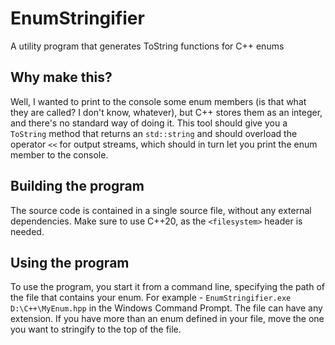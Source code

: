 # EnumStringifier
A utility program that generates ToString functions for C++ enums

## Why make this?

Well, I wanted to print to the console some enum members (is that what they are called? I don't know, whatever), but C++ stores them as an integer, and there's no standard way of doing it. This tool should give you a `ToString` method that returns an `std::string` and should overload the operator `<<` for output streams, which should in turn let you print the enum member to the console.

## Building the program

The source code is contained in a single source file, without any external dependencies.
Make sure to use C++20, as the `<filesystem>` header is needed.

## Using the program

To use the program, you start it from a command line, specifying the path of the file that contains your enum. For example -
`EnumStringifier.exe D:\C++\MyEnum.hpp` in the Windows Command Prompt. The file can have any extension.
If you have more than an enum defined in your file, move the one you want to stringify to the top of the file.
